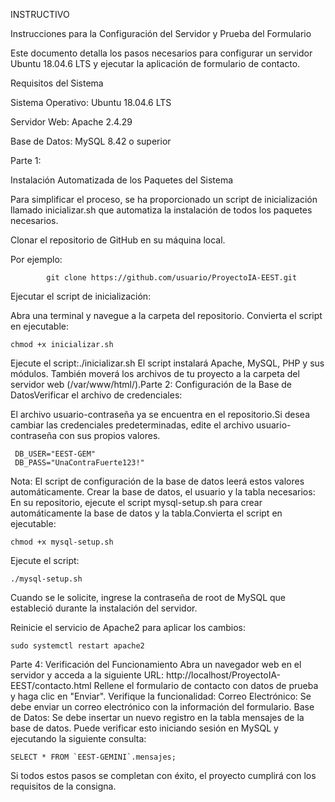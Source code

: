 INSTRUCTIVO

Instrucciones para la Configuración del Servidor y Prueba del Formulario

Este documento detalla los pasos necesarios para configurar un servidor Ubuntu 18.04.6 LTS y ejecutar la aplicación de formulario de contacto.

Requisitos del Sistema

Sistema Operativo: Ubuntu 18.04.6 LTS

Servidor Web: Apache 2.4.29

Base de Datos: MySQL 8.42 o superior

Parte 1: 

Instalación Automatizada de los Paquetes del Sistema

Para simplificar el proceso, se ha proporcionado un script de inicialización llamado inicializar.sh que automatiza la instalación de todos los paquetes necesarios.

Clonar el repositorio de GitHub en su máquina local.

Por ejemplo:

            git clone https://github.com/usuario/ProyectoIA-EEST.git
Ejecutar el script de inicialización:

Abra una terminal y navegue a la carpeta del repositorio. Convierta el script en ejecutable:

    chmod +x inicializar.sh
    
Ejecute el script:./inicializar.sh
El script instalará Apache, MySQL, PHP y sus módulos. También moverá los archivos de tu proyecto a la carpeta del servidor web (/var/www/html/).Parte 2: Configuración de la Base de DatosVerificar el archivo de credenciales:

El archivo usuario-contraseña ya se encuentra en el repositorio.Si desea cambiar las credenciales predeterminadas, edite el archivo usuario-contraseña con sus propios valores.

     DB_USER="EEST-GEM"
     DB_PASS="UnaContraFuerte123!"
Nota: El script de configuración de la base de datos leerá estos valores automáticamente.
Crear la base de datos, el usuario y la tabla necesarios:
En su repositorio, ejecute el script mysql-setup.sh para crear automáticamente la base de datos y la tabla.Convierta el script en ejecutable:

    chmod +x mysql-setup.sh
Ejecute el script:

    ./mysql-setup.sh
    
Cuando se le solicite, ingrese la contraseña de root de MySQL que estableció durante la instalación del servidor.

Reinicie el servicio de Apache2 para aplicar los cambios:

    sudo systemctl restart apache2
Parte 4: 
Verificación del Funcionamiento
Abra un navegador web en el servidor y acceda a la siguiente URL:
http://localhost/ProyectoIA-EEST/contacto.html
Rellene el formulario de contacto con datos de prueba y haga clic en "Enviar".
Verifique la funcionalidad:
Correo Electrónico: Se debe enviar un correo electrónico con la información del formulario.
Base de Datos: Se debe insertar un nuevo registro en la tabla mensajes de la base de datos. Puede verificar esto iniciando sesión en MySQL y ejecutando la siguiente consulta:

    SELECT * FROM `EEST-GEMINI`.mensajes;
Si todos estos pasos se completan con éxito, el proyecto cumplirá con los requisitos de la consigna.
